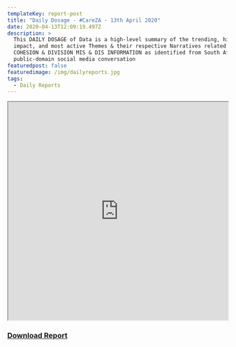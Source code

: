 ```yaml
---
templateKey: report-post
title: "Daily Dosage - #CareZA - 13th April 2020"
date: 2020-04-13T12:09:19.497Z
description: >
  This DAILY DOSAGE of Data is a high-level summary of the trending, highest
  impact, and most active Themes & their respective Narratives related to SOCIAL
  COHESION & DIVISION MIS & DIS INFORMATION as identified from South African
  public-domain social media conversation
featuredpost: false
featuredimage: /img/dailyreports.jpg
tags:
  - Daily Reports
---
```

<iframe src="https://drive.google.com/file/d/1rmZ8jS9HnlMJW6pc-jfjAzhyt45vI5MD/preview" width="100%" height="500"></iframe>
<a href="https://drive.google.com/u/0/uc?id=1rmZ8jS9HnlMJW6pc-jfjAzhyt45vI5MD&export=download" target="blank"><h3><strong>Download Report</h3></strong></a>